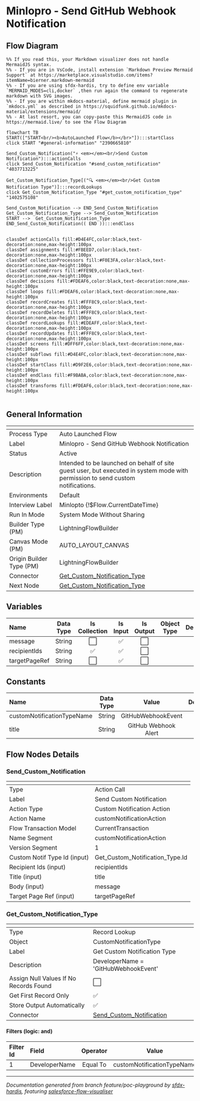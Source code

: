 # Minlopro - Send GitHub Webhook Notification

## Flow Diagram

```mermaid
%% If you read this, your Markdown visualizer does not handle MermaidJS syntax.
%% - If you are in VsCode, install extension `Markdown Preview Mermaid Support` at https://marketplace.visualstudio.com/items?itemName=bierner.markdown-mermaid
%% - If you are using sfdx-hardis, try to define env variable `MERMAID_MODES=cli,docker` ,then run again the command to regenerate markdown with SVG images.
%% - If you are within mkdocs-material, define mermaid plugin in `mkdocs.yml` as described in https://squidfunk.github.io/mkdocs-material/extensions/mermaid/
%% - At last resort, you can copy-paste this MermaidJS code in https://mermaid.live/ to see the Flow Diagram

flowchart TB
START(["START<br/><b>AutoLaunched Flow</b></br>"]):::startClass
click START "#general-information" "2390665810"

Send_Custom_Notification("⚡ <em></em><br/>Send Custom Notification"):::actionCalls
click Send_Custom_Notification "#send_custom_notification" "4037713225"

Get_Custom_Notification_Type[("🔍 <em></em><br/>Get Custom Notification Type")]:::recordLookups
click Get_Custom_Notification_Type "#get_custom_notification_type" "1402575108"

Send_Custom_Notification --> END_Send_Custom_Notification
Get_Custom_Notification_Type --> Send_Custom_Notification
START -->  Get_Custom_Notification_Type
END_Send_Custom_Notification(( END )):::endClass


classDef actionCalls fill:#D4E4FC,color:black,text-decoration:none,max-height:100px
classDef assignments fill:#FBEED7,color:black,text-decoration:none,max-height:100px
classDef collectionProcessors fill:#F0E3FA,color:black,text-decoration:none,max-height:100px
classDef customErrors fill:#FFE9E9,color:black,text-decoration:none,max-height:100px
classDef decisions fill:#FDEAF6,color:black,text-decoration:none,max-height:100px
classDef loops fill:#FDEAF6,color:black,text-decoration:none,max-height:100px
classDef recordCreates fill:#FFF8C9,color:black,text-decoration:none,max-height:100px
classDef recordDeletes fill:#FFF8C9,color:black,text-decoration:none,max-height:100px
classDef recordLookups fill:#EDEAFF,color:black,text-decoration:none,max-height:100px
classDef recordUpdates fill:#FFF8C9,color:black,text-decoration:none,max-height:100px
classDef screens fill:#DFF6FF,color:black,text-decoration:none,max-height:100px
classDef subflows fill:#D4E4FC,color:black,text-decoration:none,max-height:100px
classDef startClass fill:#D9F2E6,color:black,text-decoration:none,max-height:100px
classDef endClass fill:#F9BABA,color:black,text-decoration:none,max-height:100px
classDef transforms fill:#FDEAF6,color:black,text-decoration:none,max-height:100px


```

<!-- Flow description -->

## General Information

|<!-- -->|<!-- -->|
|:---|:---|
|Process Type| Auto Launched Flow|
|Label|Minlopro - Send GitHub Webhook Notification|
|Status|Active|
|Description|Intended to be launched on behalf of site guest user, but executed in system mode with permission to send custom<br/>        notifications.|
|Environments|Default|
|Interview Label|Minlopto {!$Flow.CurrentDateTime}|
|Run In Mode| System Mode Without Sharing|
| Builder Type (PM)|LightningFlowBuilder|
| Canvas Mode (PM)|AUTO_LAYOUT_CANVAS|
| Origin Builder Type (PM)|LightningFlowBuilder|
|Connector|[Get_Custom_Notification_Type](#get_custom_notification_type)|
|Next Node|[Get_Custom_Notification_Type](#get_custom_notification_type)|


## Variables

|Name|Data Type|Is Collection|Is Input|Is Output|Object Type|Description|
|:-- |:--:|:--:|:--:|:--:|:--:|:--  |
|message|String|⬜|✅|⬜|<!-- -->|<!-- -->|
|recipientIds|String|✅|✅|⬜|<!-- -->|<!-- -->|
|targetPageRef|String|⬜|✅|⬜|<!-- -->|<!-- -->|


## Constants

|Name|Data Type|Value|Description|
|:-- |:--:|:--:|:--  |
|customNotificationTypeName|String|GitHubWebhookEvent|<!-- -->|
|title|String|GitHub Webhook Alert|<!-- -->|


## Flow Nodes Details

### Send_Custom_Notification

|<!-- -->|<!-- -->|
|:---|:---|
|Type|Action Call|
|Label|Send Custom Notification|
|Action Type|Custom Notification Action|
|Action Name|customNotificationAction|
|Flow Transaction Model|CurrentTransaction|
|Name Segment|customNotificationAction|
|Version Segment|1|
|Custom Notif Type Id (input)|Get_Custom_Notification_Type.Id|
|Recipient Ids (input)|recipientIds|
|Title (input)|title|
|Body (input)|message|
|Target Page Ref (input)|targetPageRef|


### Get_Custom_Notification_Type

|<!-- -->|<!-- -->|
|:---|:---|
|Type|Record Lookup|
|Object|CustomNotificationType|
|Label|Get Custom Notification Type|
|Description|DeveloperName = 'GitHubWebhookEvent'|
|Assign Null Values If No Records Found|⬜|
|Get First Record Only|✅|
|Store Output Automatically|✅|
|Connector|[Send_Custom_Notification](#send_custom_notification)|


#### Filters (logic: **and**)

|Filter Id|Field|Operator|Value|
|:-- |:-- |:--:|:--: |
|1|DeveloperName| Equal To|customNotificationTypeName|








___

_Documentation generated from branch feature/poc-playground by [sfdx-hardis](https://sfdx-hardis.cloudity.com), featuring [salesforce-flow-visualiser](https://github.com/toddhalfpenny/salesforce-flow-visualiser)_